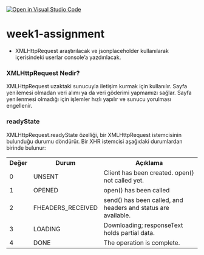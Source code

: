 [![Open in Visual Studio Code](https://classroom.github.com/assets/open-in-vscode-f059dc9a6f8d3a56e377f745f24479a46679e63a5d9fe6f495e02850cd0d8118.svg)](https://classroom.github.com/online_ide?assignment_repo_id=6921259&assignment_repo_type=AssignmentRepo)
# week1-assignment

- XMLHttpRequest araştırılacak ve jsonplaceholder kullanılarak içerisindeki userlar console’a yazdırılacak.

### XMLHttpRequest Nedir?

XMLHttpRequest uzaktaki sunucuyla iletişim kurmak için kullanılır. Sayfa yenilemesi olmadan veri alımı ya da veri göderimi yapmamızı sağlar. Sayfa yenilenmesi olmadığı için işlemler hızlı yapılır ve sunucu yorulması engellenir.

### readyState

XMLHttpRequest.readyState özelliği, bir XMLHttpRequest istemcisinin bulunduğu durumu döndürür. Bir XHR istemcisi aşağıdaki durumlardan birinde bulunur:

   <table>
  <tr>
    <th>Değer</th>
    <th>Durum</th>
    <th>Açıklama</th>
  </tr>
  <tr>
    <td>0</td>
    <td>UNSENT</td>
    <td>Client has been created. open() not called yet.</td>
  </tr>
  <tr>
    <td>1</td>
    <td>OPENED</td>
    <td>open() has been called</td>
  </tr>
  <tr>
    <td>2</td>
    <td>FHEADERS_RECEIVED</td>
    <td>send() has been called, and headers and status are available.</td>
  </tr>
  <tr>
    <td>3</td>
    <td>LOADING</td>
    <td>Downloading; responseText holds partial data.</td>
  </tr>
  <tr>
    <td>4</td>
    <td>DONE</td>
    <td>The operation is complete.</td>
  </tr>
</table>
